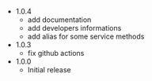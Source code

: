 * 1.0.4
  - add documentation
  - add developers informations
  - add alias for some service methods
* 1.0.3
  - fix github actions
* 1.0.0
  - Initial release
